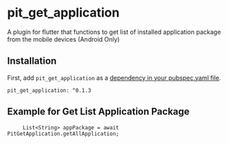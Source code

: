 # pit_get_application

A plugin for flutter that functions to get list of installed application package from the mobile devices (Android Only)

## Installation

First, add `pit_get_application` as a [dependency in your pubspec.yaml file](https://flutter.io/platform-plugins/).

```
pit_get_application: ^0.1.3
```

## Example for Get List Application Package
```
     List<String> appPackage = await PitGetApplication.getAllApplication;
```
